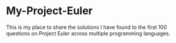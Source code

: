 # My-Project-Euler
This is my place to share the solutions I have found to the first 100 questions on Project Euler across multiple programming languages.
